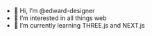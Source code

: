 - 👋 Hi, I’m @edward-designer
- 👀 I’m interested in all things web
- 🌱 I’m currently learning THREE.js and NEXT.js

<!---
edward-designer/edward-designer is a ✨ special ✨ repository because its `README.md` (this file) appears on your GitHub profile.
You can click the Preview link to take a look at your changes.
--->
